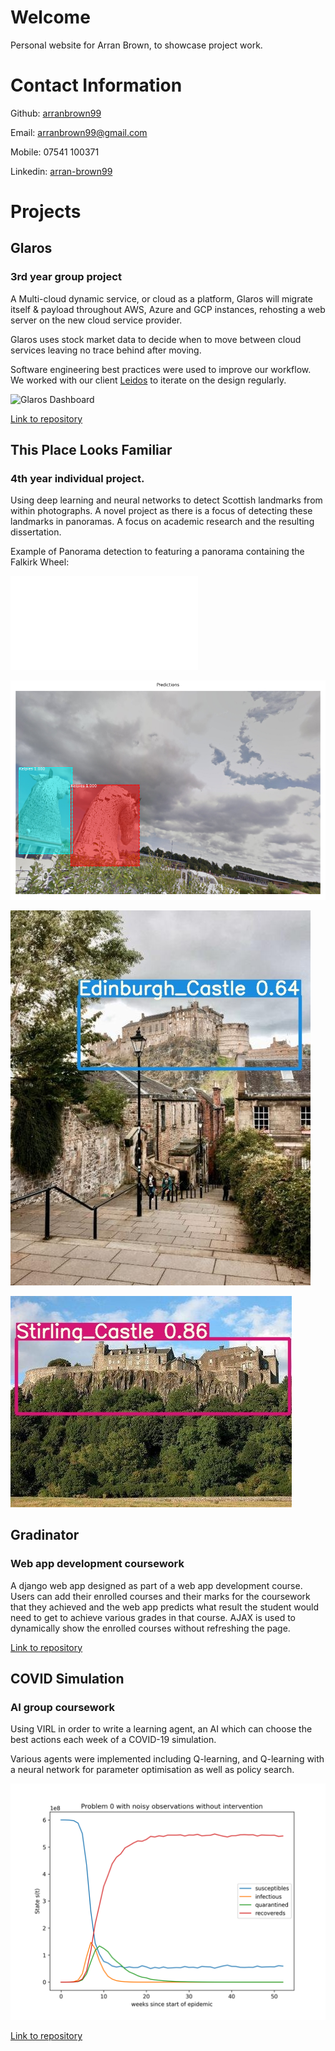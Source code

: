 # Welcome

Personal website for Arran Brown, to showcase project work. 

# Contact Information

Github: 
[arranbrown99](https://github.com/arranbrown99)

Email: [arranbrown99@gmail.com ](arranbrown99@gmail.com )

Mobile: 07541 100371

Linkedin: [arran-brown99](www.linkedin.com/in/arran-brown99)

# Projects

## Glaros

### 3rd year group project

A Multi-cloud dynamic service, or cloud as a platform, Glaros will migrate itself & payload throughout AWS, Azure and GCP instances, rehosting a web server on the new cloud service provider.

Glaros uses stock market data to decide when to move between cloud services leaving no trace behind after moving.

Software engineering best practices were used to improve our workflow.
We worked with our client [Leidos](https://www.leidos.com/) to iterate on the design regularly.


![Glaros Dashboard](https://i.imgur.com/rZ8xFGH.png)

[Link to repository](https://github.com/arranbrown99/Glaros)

## This Place Looks Familiar

### 4th year individual project. 

Using deep learning and neural networks to detect Scottish landmarks from within photographs. 
A novel project as there is a focus of detecting these landmarks in panoramas.
A focus on academic research and the resulting dissertation. 

Example of Panorama detection to featuring a panorama containing the Falkirk Wheel:

![Comparision_kelpies_panorama](images/comparision_falkirk281.pdf)

![Kelpies_mask_RCNN](images/4.kelpies_example.png)

![Edinburgh castle](images/Edinburgh%20castle.jpg)

![stirling castle](images/stirling%20castle.jpg)
 

## Gradinator

### Web app development coursework

A django web app designed as part of a web app development course. Users can add their enrolled courses and their marks for the coursework that they achieved and the web app predicts what result the student would need to get to achieve various grades in that course. AJAX is used to dynamically show the enrolled courses without refreshing the page.

[Link to repository](https://github.com/arranbrown99/Gradinator)

## COVID Simulation

### AI group coursework

Using VIRL in order to write a learning agent, an AI which can choose the best actions each week of a COVID-19 simulation.

Various agents were implemented including Q-learning, and Q-learning with a neural network for parameter optimisation as well as policy search.

![noisy](images/noisy.png)

[Link to repository](https://github.com/arranbrown99/COVID_simulation)

